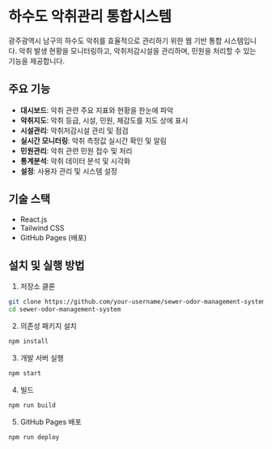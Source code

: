 # 하수도 악취관리 통합시스템

광주광역시 남구의 하수도 악취를 효율적으로 관리하기 위한 웹 기반 통합 시스템입니다. 악취 발생 현황을 모니터링하고, 악취저감시설을 관리하며, 민원을 처리할 수 있는 기능을 제공합니다.

## 주요 기능

- **대시보드**: 악취 관련 주요 지표와 현황을 한눈에 파악
- **악취지도**: 악취 등급, 시설, 민원, 체감도를 지도 상에 표시
- **시설관리**: 악취저감시설 관리 및 점검
- **실시간 모니터링**: 악취 측정값 실시간 확인 및 알림
- **민원관리**: 악취 관련 민원 접수 및 처리
- **통계분석**: 악취 데이터 분석 및 시각화
- **설정**: 사용자 관리 및 시스템 설정

## 기술 스택

- React.js
- Tailwind CSS
- GitHub Pages (배포)

## 설치 및 실행 방법

1. 저장소 클론

```bash
git clone https://github.com/your-username/sewer-odor-management-system.git
cd sewer-odor-management-system
```

2. 의존성 패키지 설치

```bash
npm install
```

3. 개발 서버 실행

```bash
npm start
```

4. 빌드

```bash
npm run build
```

5. GitHub Pages 배포

```bash
npm run deploy
```
